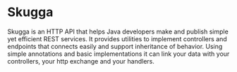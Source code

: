 # Skugga
Skugga is an HTTP API that helps Java developers make and publish simple yet efficient REST services.
It provides utilities to implement controllers and endpoints that connects easily and support
inheritance of behavior. Using simple annotations and basic implementations it can link your
data with your controllers, your http exchange and your handlers.
